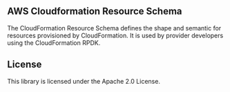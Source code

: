 ## AWS Cloudformation Resource Schema

The CloudFormation Resource Schema defines the shape and semantic for resources provisioned by CloudFormation. It is used by provider developers using the CloudFormation RPDK.

## License

This library is licensed under the Apache 2.0 License. 
